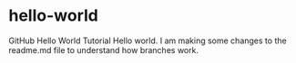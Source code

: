 # hello-world
GitHub Hello World Tutorial
Hello world. I am making some changes to the readme.md file to understand how branches work.
